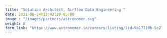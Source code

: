```yaml
---
title: "Solution Architect, Airflow Data Engineering "
date: 2021-06-24T13:43:29-05:00
image : "/images/partners/astronomer.svg"
weight: 8
form_link: "https://www.astronomer.io/careers/listing/?id=9a17710b-5c27-49ec-82d1-c39ec5f6be24"
---
```


